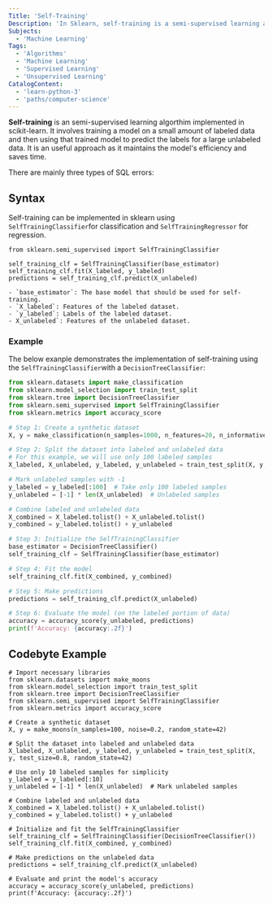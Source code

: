 ```yaml
---
Title: 'Self-Training' 
Description: 'In Sklearn, self-training is a semi-supervised learning algorithm which improves the model performance when labeled data is limited.' 
Subjects:
  - 'Machine Learning'
Tags:
  - 'Algorithms'
  - 'Machine Learning'
  - 'Supervised Learning'
  - 'Unsupervised Learning'
CatalogContent:
  - 'learn-python-3'
  - 'paths/computer-science'
---
```


**Self-training** is an semi-supervised learning algorthim implemented in scikit-learn. It involves training a model on a small amount of labeled data and then using that trained model to predict the labels for a large unlabeled data. It is an useful approach as it maintains the model's efficiency and saves time.

There are mainly three types of SQL errors:

## Syntax

Self-training can be implemented in sklearn using `SelfTrainingClassifier`for classification and `SelfTrainingRegressor` for regression.

```pseudo 
from sklearn.semi_supervised import SelfTrainingClassifier

self_training_clf = SelfTrainingClassifier(base_estimator)
self_training_clf.fit(X_labeled, y_labeled)
predictions = self_training_clf.predict(X_unlabeled)

- `base_estimator`: The base model that should be used for self-training.
- `X_labeled`: Features of the labeled dataset.
- `y_labeled`: Labels of the labeled dataset.
- X_unlabeled`: Features of the unlabeled dataset.

```
### Example

The below exanple demonstrates the implementation of self-training using the `SelfTrainingClassifier`with a `DecisionTreeClassifier`:

```py
from sklearn.datasets import make_classification
from sklearn.model_selection import train_test_split
from sklearn.tree import DecisionTreeClassifier
from sklearn.semi_supervised import SelfTrainingClassifier
from sklearn.metrics import accuracy_score

# Step 1: Create a synthetic dataset
X, y = make_classification(n_samples=1000, n_features=20, n_informative=10, n_redundant=10, random_state=42)

# Step 2: Split the dataset into labeled and unlabeled data
# For this example, we will use only 100 labeled samples
X_labeled, X_unlabeled, y_labeled, y_unlabeled = train_test_split(X, y, test_size=0.9, random_state=42)

# Mark unlabeled samples with -1
y_labeled = y_labeled[:100]  # Take only 100 labeled samples
y_unlabeled = [-1] * len(X_unlabeled)  # Unlabeled samples

# Combine labeled and unlabeled data
X_combined = X_labeled.tolist() + X_unlabeled.tolist()
y_combined = y_labeled.tolist() + y_unlabeled

# Step 3: Initialize the SelfTrainingClassifier
base_estimator = DecisionTreeClassifier()
self_training_clf = SelfTrainingClassifier(base_estimator)

# Step 4: Fit the model
self_training_clf.fit(X_combined, y_combined)

# Step 5: Make predictions
predictions = self_training_clf.predict(X_unlabeled)

# Step 6: Evaluate the model (on the labeled portion of data)
accuracy = accuracy_score(y_unlabeled, predictions)
print(f'Accuracy: {accuracy:.2f}')

```
## Codebyte Example

```codebyte/python
# Import necessary libraries
from sklearn.datasets import make_moons
from sklearn.model_selection import train_test_split
from sklearn.tree import DecisionTreeClassifier
from sklearn.semi_supervised import SelfTrainingClassifier
from sklearn.metrics import accuracy_score

# Create a synthetic dataset
X, y = make_moons(n_samples=100, noise=0.2, random_state=42)

# Split the dataset into labeled and unlabeled data
X_labeled, X_unlabeled, y_labeled, y_unlabeled = train_test_split(X, y, test_size=0.8, random_state=42)

# Use only 10 labeled samples for simplicity
y_labeled = y_labeled[:10]
y_unlabeled = [-1] * len(X_unlabeled)  # Mark unlabeled samples

# Combine labeled and unlabeled data
X_combined = X_labeled.tolist() + X_unlabeled.tolist()
y_combined = y_labeled.tolist() + y_unlabeled

# Initialize and fit the SelfTrainingClassifier
self_training_clf = SelfTrainingClassifier(DecisionTreeClassifier())
self_training_clf.fit(X_combined, y_combined)

# Make predictions on the unlabeled data
predictions = self_training_clf.predict(X_unlabeled)

# Evaluate and print the model's accuracy
accuracy = accuracy_score(y_unlabeled, predictions)
print(f'Accuracy: {accuracy:.2f}')

```


  


